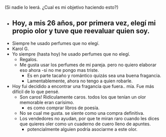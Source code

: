 (Si nadie lo leerá. ¿Cual es mi objetivo haciendo esto?)
- Hoy, a mis 26 años, por primera vez, elegí mi propio olor y tuve que reevaluar quien soy. 
	-  
- Siempre he usado perfumes que no elegí. 
- Karol G. 
- Yo siempre (hasta hoy) he usado perfumes que no elegí. 
	- Regalos.
	- Me gusta usar los perfumes de mi pareja. pero no quiero elaborar eso ahora -si no me pongo mas triste.
		- Es en parte tacaño y romántico quizás sea una buena fragancia. 
		- Lamentablemente, ahora no tengo a quien robarle. 
- Hoy fui decidido a encontrar una fragancia que fuera.. mía. Fue más difícil de lo que pensé.
	- Son caros! Ridículamente caros. todos los que tenían un olor memorable eran carísimo.
		- es como comprar libros de poesía.
	- No se cual me gusta. se siente como una compra definitiva. 
	- Los vendedores no ayudan, por que te miran raro cuando les dices que quieres oler como un cuaderno de cuero lleno de apuntes.
		- potencialmente alguien podría asociarme a este olor. 
